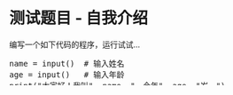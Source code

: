 # 测试题目 - 自我介绍

编写一个如下代码的程序，运行试试...
<pre id="description-code-editor" style="height: 50px;">
name = input()  # 输入姓名
age = input()   # 输入年龄
print("大家好！我叫", name, "，今年", age, "岁。")
</pre>
<script>
window.dce1 = ace.edit("description-code-editor", {
    mode: "ace/mode/python",
    selectionStyle: "text",
    readOnly: true,
    fontSize: "15px",
    theme: "ace/theme/chrome"
})

</script>